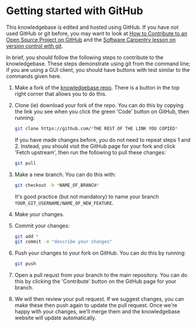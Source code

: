 # Getting started with GitHub

This knowledgebase is edited and hosted using GitHub. If you have not used GitHub or git before, you may want to look at
[How to Contribute to an Open Source Project on GitHub](https://app.egghead.io/playlists/how-to-contribute-to-an-open-source-project-on-github)
and the [Software Carpentry lesson on version control with git](https://swcarpentry.github.io/git-novice/).

In brief, you should follow the following steps to contribute to the knowledgebase. These steps demonstrate using git from the command line; if you
are using a GUI client, you should have buttons with test similar to the commands given here.

1. Make a fork of the [knowledgebase repo](https://github.com/ca-knowledgebase/ca-knowledgebase.github.io). There is a button in the top right
   corner that allows you to do this.

2. Clone (ie) download your fork of the repo. You can do this by copying the link you see when you click the green 'Code' button on GitHub, then running:
   ```bash
   git clone https://github.com/*THE REST OF THE LINK YOU COPIED*
   ```
   If you have made changes before, you do not need to repeat steps 1 and 2. Instead, you should visit the GitHub page for your fork and click 'Fetch upstream',
   then run the following to pull these changes:
   ```bash
   git pull
   ```

3. Make a new branch. You can do this with:
   ```bash
   git checkout -b *NAME_OF_BRANCH*
   ```
   It's good practice (but not mandatory) to name your branch `YOUR_GIT_USERNAME/NAME_OF_NEW_FEATURE`.

4. Make your changes.

5. Commit your changes:
   ```bash
   git add *
   git commit -m "describe your changes"
   ```

6. Push your changes to your fork on GitHub. You can do this by running:
   ```bash
   git push
   ```

7. Open a pull requst from your branch to the main repository. You can do this by clicking the 'Contribute' button on the GitHub page for your branch.

8. We will then review your pull request. If we suggest changes, you can make these then push again to update the pull request. Once we're happy with your changes,
   we'll merge them and the knowledgebase website will update automatically.
